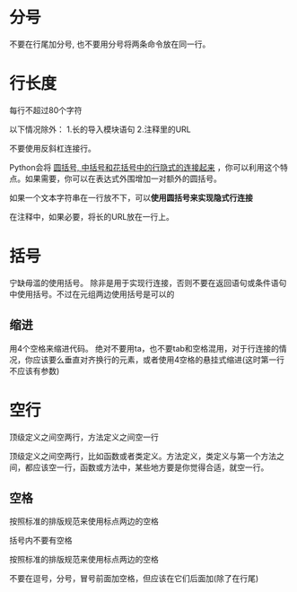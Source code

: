 # 分号

不要在行尾加分号, 也不要用分号将两条命令放在同一行。

# 行长度

每行不超过80个字符

以下情况除外：
1.长的导入模块语句
2.注释里的URL

不要使用反斜杠连接行。

Python会将 [圆括号, 中括号和花括号中的行隐式的连接起来](http://docs.python.org/2/reference/lexical_analysis.html#implicit-line-joining) ，你可以利用这个特点。如果需要，你可以在表达式外围增加一对额外的圆括号。

如果一个文本字符串在一行放不下，可以**使用圆括号来实现隐式行连接**

在注释中，如果必要，将长的URL放在一行上。

# 括号

宁缺毋滥的使用括号。
除非是用于实现行连接，否则不要在返回语句或条件语句中使用括号。不过在元组两边使用括号是可以的

## 缩进

用4个空格来缩进代码。
绝对不要用ta，也不要tab和空格混用，对于行连接的情况，你应该要么垂直对齐换行的元素，或者使用4空格的悬挂式缩进(这时第一行不应该有参数)

# 空行

顶级定义之间空两行，方法定义之间空一行

顶级定义之间空两行，比如函数或者类定义。方法定义，类定义与第一个方法之间，都应该空一行，函数或方法中，某些地方要是你觉得合适，就空一行。

## 空格

按照标准的排版规范来使用标点两边的空格

括号内不要有空格

按照标准的排版规范来使用标点两边的空格

不要在逗号，分号，冒号前面加空格，但应该在它们后面加(除了在行尾)